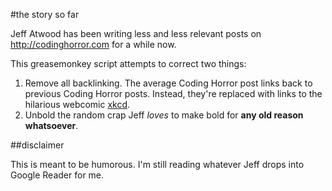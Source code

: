 #the story so far

Jeff Atwood has been writing less and less relevant posts on http://codinghorror.com for a while now.

This greasemonkey script attempts to correct two things:

1. Remove all backlinking. The average Coding Horror post links back to previous Coding Horror posts. Instead, they're replaced with links to the hilarious webcomic [xkcd](http://xkcd.com/).
2. Unbold the random crap Jeff *loves* to make bold for **any old reason whatsoever**.

##disclaimer

This is meant to be humorous. I'm still reading whatever Jeff drops into Google Reader for me.